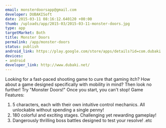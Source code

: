 ```yaml
--- 
email: monsterdoorsapp@gmail.com
developer: DUBAKISoft
date: 2015-03-11 08:16:12.640120 +00:00
thumb: /uploads/app/2015-03/2015-03-11-monster-doors.jpg
type: app
targetMarket: Both
title: Monster Doors
permalink: /app/monster-doors
status: publish
android_link: https://play.google.com/store/apps/details?id=com.dubaki.monsterdoors&hl=en
devices: 
- android
developer_link: http://www.dubaki.net/
---
```


Looking for a fast-paced shooting game to cure that gaming itch? How about a game designed specifically with mobility in mind? Then look no further! Try "Monster Doors!" Once you start, you can't stop!
Game Features:
1. 5 characters, each with their own intuitive control mechanics. All unlockable without spending a single penny!
2. 180 colorful and exciting stages. Challenging yet rewarding gameplay!
3. Dangerously thrilling boss battles designed to test your resolve! .etc
